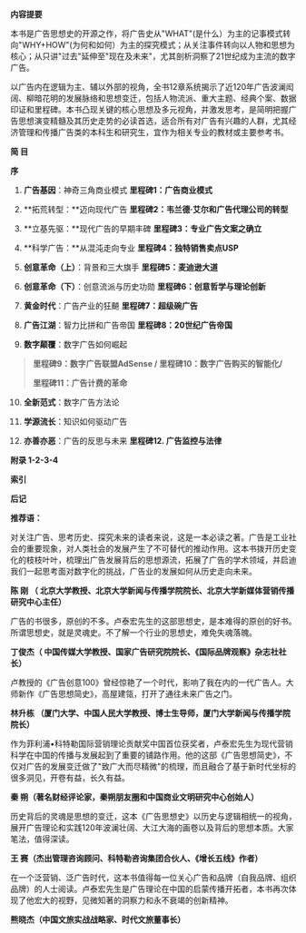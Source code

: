 **内容提要**

本书是广告思想史的开源之作，将广告史从"WHAT"(是什么）为主的记事模式转向"WHY+HOW"(为何和如何）为主的探究模式；从关注事件转向以人物和思想为核心；从只讲"过去"延伸至"现在及未来"，尤其剖析洞察了21世纪成为主流的数字广告。

以广告内在逻辑为主、辅以外部的视角，全书12章系统揭示了近120年广告波澜闳阔、柳暗花明的发展脉络和思想变迁，包括人物流派、重大主题、经典个案、数据印证和里程碑。本书凸现关键的核心思想及多元视角，并激发思考，是简明把握广告思想演变精髓及其历史走势的必读首选，适合所有对广告有兴趣的人群，尤其经济管理和传播广告类的本科生和研究生，宜作为相关专业的教材或主要参考书。

**简 目**

**序**

1.  **广告基因**：神奇三角商业模式 **里程碑1：广告商业模式**

2.  **拓荒转型：**迈向现代广告
    **里程碑2：韦兰德·艾尔和广告代理公司的转型**

3.  **立基先驱：**现代广告的早期丰碑 **里程碑3：专业广告文案之确立**

4.  **科学广告：**从混沌走向专业 **里程碑4：独特销售卖点USP**

5.  **创意革命（上）**：背景和三大旗手 **里程碑5：麦迪逊大道**

6.  **创意革命（下）**：创意流派与历史功勋
    **里程碑6：创意哲学与理论创新**

7.  **黄金时代**：广告产业的狂飇 **里程碑7：超级碗广告**

8.  **广告江湖**：智力比拼和广告帝国 **里程碑8：20世纪广告帝国**

9.  **数字颠覆**：数字广告如何崛起

> **里程碑9：数字广告联盟AdSense / 里程碑10：数字广告购买的智能化/**
>
> **里程碑11：广告计费的革命**

10. **全新范式**：数字广告方法论

11. **学源流长**：知识如何驱动广告

12. **亦善亦恶**：广告的反思与未来 **里程碑12. 广告监控与法律**

**附录 1-2-3-4**

**索引**

**后记**

**推荐语：**

对关注广告、思考历史、探究未来的读者来说，这是一本必读之著。广告是工业社会的重要现象，对人类社会的发展产生了不可替代的推动作用。这本书拨开历史变化的枝枝叶叶，梳理出广告发展背后的思想源流，拓展了广告的学术领域，并启迪我们一起思考面对数字化的挑战，广告业的发展如何从历史走向未来。

**陈 刚 （
北京大学教授、北京大学新闻与传播学院院长、北京大学新媒体营销传播研究中心主任）**

广告的书很多，原创的不多。卢泰宏先生的这部思想史，是本难得的原创的好书。所谓思想史，就是灵魂史。不了解一个行业的思想史，难免失魂落魄。

**丁俊杰（
中国传媒大学教授、国家广告研究院院长、《国际品牌观察》杂志社社长）**

卢教授的《广告创意100》曾经惊艳了一个时代，影响了我在内的一代广告人。大师新作《广告思想简史》，高屋建瓴，打开了通往未来广告之门。

**林升栋
（厦门大学、中国人民大学教授、博士生导师，厦门大学新闻与传播学院院长）**

作为菲利浦•科特勒国际营销理论贡献奖中国首位获奖者，卢泰宏先生为现代营销科学在中国的传播与发展起到了重要的铺路作用。他的这部《广告思想简史》，不仅对广告的发展变迁做了"致广大而尽精微"的梳理，而且融合了基于新时代坐标的很多洞见，开卷有益，长久有益。

**秦 朔（著名财经评论家，秦朔朋友圈和中国商业文明研究中心创始人）**

历史背后的灵魂是思想的变迁，这本《广告思想史》以历史与逻辑相统一的视角，展开广告理论和实践120年波澜壮阔、大江大海的画卷以及背后的思想本质。大家笔法，值得深读。

**王 赛（杰出管理咨询顾问、科特勒咨询集团合伙人、《增长五线》作者）**

在一个泛营销、泛广告时代，这本书值得每一位关心广告和品牌（自我品牌、组织品牌）的人士阅读。卢泰宏先生是广告理论在中国的启蒙传播开拓者，本书再次体现了他宏大的视野，见微知著的洞察力和永不衰竭的创新精神。

**熊晓杰（中国文旅实战战略家、时代文旅董事长）**
